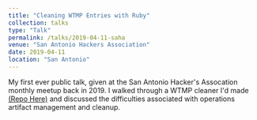 ```yaml
---
title: "Cleaning WTMP Entries with Ruby"
collection: talks
type: "Talk"
permalink: /talks/2019-04-11-saha
venue: "San Antonio Hackers Association"
date: 2019-04-11
location: "San Antonio"
---
```


My first ever public talk, given at the San Antonio Hacker's Assocation monthly meetup back in 2019. I walked through a WTMP cleaner I'd made [(Repo Here)](https://github.com/zeroward/WTMPCleaner) and discussed the difficulties associated with operations artifact management and cleanup.
